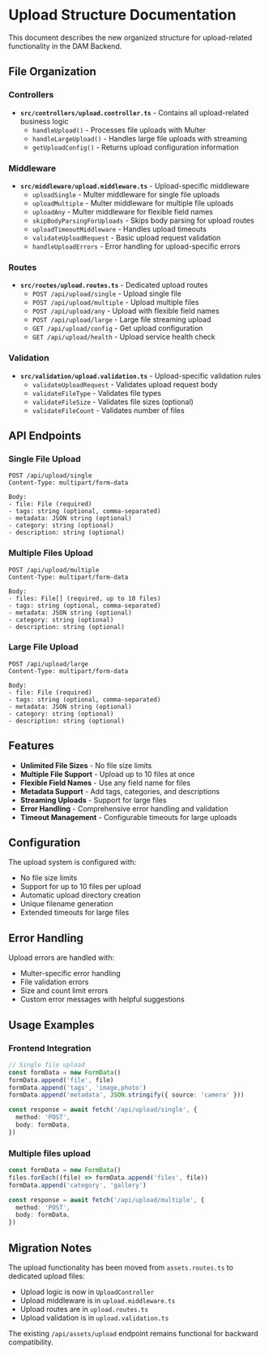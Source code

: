 # Upload Structure Documentation

This document describes the new organized structure for upload-related functionality in the DAM Backend.

## File Organization

### Controllers

- **`src/controllers/upload.controller.ts`** - Contains all upload-related business logic
  - `handleUpload()` - Processes file uploads with Multer
  - `handleLargeUpload()` - Handles large file uploads with streaming
  - `getUploadConfig()` - Returns upload configuration information

### Middleware

- **`src/middleware/upload.middleware.ts`** - Upload-specific middleware
  - `uploadSingle` - Multer middleware for single file uploads
  - `uploadMultiple` - Multer middleware for multiple file uploads
  - `uploadAny` - Multer middleware for flexible field names
  - `skipBodyParsingForUploads` - Skips body parsing for upload routes
  - `uploadTimeoutMiddleware` - Handles upload timeouts
  - `validateUploadRequest` - Basic upload request validation
  - `handleUploadErrors` - Error handling for upload-specific errors

### Routes

- **`src/routes/upload.routes.ts`** - Dedicated upload routes
  - `POST /api/upload/single` - Upload single file
  - `POST /api/upload/multiple` - Upload multiple files
  - `POST /api/upload/any` - Upload with flexible field names
  - `POST /api/upload/large` - Large file streaming upload
  - `GET /api/upload/config` - Get upload configuration
  - `GET /api/upload/health` - Upload service health check

### Validation

- **`src/validation/upload.validation.ts`** - Upload-specific validation rules
  - `validateUploadRequest` - Validates upload request body
  - `validateFileType` - Validates file types
  - `validateFileSize` - Validates file sizes (optional)
  - `validateFileCount` - Validates number of files

## API Endpoints

### Single File Upload

```
POST /api/upload/single
Content-Type: multipart/form-data

Body:
- file: File (required)
- tags: string (optional, comma-separated)
- metadata: JSON string (optional)
- category: string (optional)
- description: string (optional)
```

### Multiple Files Upload

```
POST /api/upload/multiple
Content-Type: multipart/form-data

Body:
- files: File[] (required, up to 10 files)
- tags: string (optional, comma-separated)
- metadata: JSON string (optional)
- category: string (optional)
- description: string (optional)
```

### Large File Upload

```
POST /api/upload/large
Content-Type: multipart/form-data

Body:
- file: File (required)
- tags: string (optional, comma-separated)
- metadata: JSON string (optional)
- category: string (optional)
- description: string (optional)
```

## Features

- **Unlimited File Sizes** - No file size limits
- **Multiple File Support** - Upload up to 10 files at once
- **Flexible Field Names** - Use any field name for files
- **Metadata Support** - Add tags, categories, and descriptions
- **Streaming Uploads** - Support for large files
- **Error Handling** - Comprehensive error handling and validation
- **Timeout Management** - Configurable timeouts for large uploads

## Configuration

The upload system is configured with:

- No file size limits
- Support for up to 10 files per upload
- Automatic upload directory creation
- Unique filename generation
- Extended timeouts for large files

## Error Handling

Upload errors are handled with:

- Multer-specific error handling
- File validation errors
- Size and count limit errors
- Custom error messages with helpful suggestions

## Usage Examples

### Frontend Integration

```typescript
// Single file upload
const formData = new FormData()
formData.append('file', file)
formData.append('tags', 'image,photo')
formData.append('metadata', JSON.stringify({ source: 'camera' }))

const response = await fetch('/api/upload/single', {
  method: 'POST',
  body: formData,
})
```

### Multiple files upload

```typescript
const formData = new FormData()
files.forEach((file) => formData.append('files', file))
formData.append('category', 'gallery')

const response = await fetch('/api/upload/multiple', {
  method: 'POST',
  body: formData,
})
```

## Migration Notes

The upload functionality has been moved from `assets.routes.ts` to dedicated upload files:

- Upload logic is now in `UploadController`
- Upload middleware is in `upload.middleware.ts`
- Upload routes are in `upload.routes.ts`
- Upload validation is in `upload.validation.ts`

The existing `/api/assets/upload` endpoint remains functional for backward compatibility.
